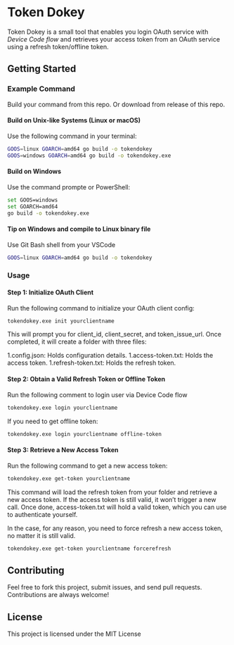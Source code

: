 # Token Dokey

Token Dokey is a small tool that enables you login OAuth service with *Device Code flow* and retrieves your access token from an OAuth service using a refresh token/offline token.

## Getting Started

### Example Command
Build your command from this repo. Or download from release of this repo.

#### Build on Unix-like Systems (Linux or macOS)
Use the following command in your terminal:
```sh
GOOS=linux GOARCH=amd64 go build -o tokendokey
GOOS=windows GOARCH=amd64 go build -o tokendokey.exe
```
#### Build on Windows
Use the command prompte or PowerShell:
```sh
set GOOS=windows
set GOARCH=amd64
go build -o tokendokey.exe
```

#### Tip on Windows and compile to Linux binary file
Use Git Bash shell from your VSCode
```sh
GOOS=linux GOARCH=amd64 go build -o tokendokey
```

### Usage
#### Step 1: Initialize OAuth Client
Run the following command to initialize your OAuth client config:
```sh
tokendokey.exe init yourclientname
```

This will prompt you for client_id, client_secret, and token_issue_url. Once completed, it will create a folder with three files:

1.config.json: Holds configuration details.
1.access-token.txt: Holds the access token.
1.refresh-token.txt: Holds the refresh token.

#### Step 2: Obtain a Valid Refresh Token or Offline Token
Run the following comment to login user via Device Code flow
```sh
tokendokey.exe login yourclientname
```
If you need to get offline token:
```sh
tokendokey.exe login yourclientname offline-token
```

#### Step 3: Retrieve a New Access Token
Run the following command to get a new access token:
```sh
tokendokey.exe get-token yourclientname
```
This command will load the refresh token from your folder and retrieve a new access token. If the access token is still valid, it won’t trigger a new call. Once done, access-token.txt will hold a valid token, which you can use to authenticate yourself.

In the case, for any reason, you need to force refresh a new access token, no matter it is still valid. 
```sh
tokendokey.exe get-token yourclientname forcerefresh
```

## Contributing
Feel free to fork this project, submit issues, and send pull requests. Contributions are always welcome!

## License
This project is licensed under the MIT License